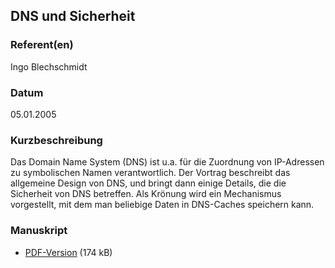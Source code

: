 
 
## DNS und Sicherheit


### Referent(en)
 Ingo Blechschmidt

### Datum
 05.01.2005

### Kurzbeschreibung
 Das Domain Name System (DNS) ist u.a. für die Zuordnung von IP-Adressen zu
  symbolischen Namen verantwortlich. Der Vortrag beschreibt das allgemeine
  Design von DNS, und bringt dann einige Details, die die Sicherheit von DNS
  betreffen. Als Krönung wird ein Mechanismus vorgestellt, mit dem man
  beliebige Daten in DNS-Caches speichern kann.


### Manuskript

          
* [PDF-Version](/download/Vortraege/DNS.pdf) (174 kB)
                 
      
  

